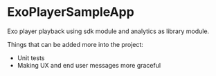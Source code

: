 # ExoPlayerSampleApp
Exo player playback using sdk module and analytics as library module.

Things that can be added more into the project:
- Unit tests
- Making UX and end user messages more graceful
